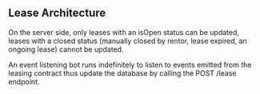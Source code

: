 ## Lease Architecture
On the server side, only leases with an isOpen status can be updated, leases with a closed status (manually closed by rentor, lease expired, an ongoing lease) cannot be updated.

An event listening bot runs indefinitely to listen to events emitted from the leasing contract thus update the database by calling the POST /lease endpoint.